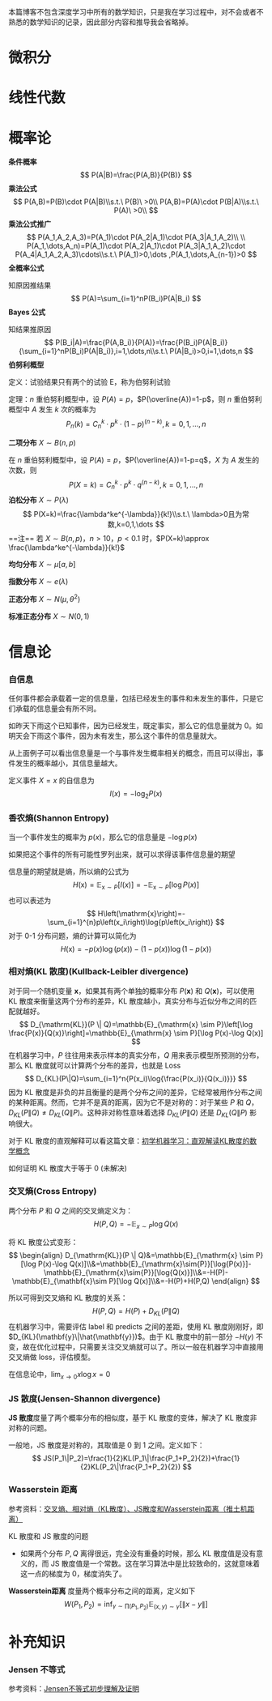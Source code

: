 本篇博客不包含深度学习中所有的数学知识，只是我在学习过程中，对不会或者不熟悉的数学知识的记录，因此部分内容和推导我会省略掉。

# 微积分

# 线性代数

# 概率论

**条件概率**
$$
P(A|B)=\frac{P(A,B)}{P(B)}
$$
**乘法公式**
$$
P(A,B)=P(B)\cdot P(A|B)\\s.t.\ P(B)\ >0\\
P(A,B)=P(A)\cdot P(B|A)\\s.t.\ P(A)\ >0\\
$$
**乘法公式推广**
$$
P(A_1,A_2,A_3)=P(A_1)\cdot P(A_2|A_1)\cdot P(A_3|A_1,A_2)\\
\\
P(A_1,\dots,A_n)=P(A_1)\cdot P(A_2|A_1)\cdot P(A_3|A_1,A_2)\cdot P(A_4|A_1,A_2,A_3)\cdots\\s.t.\ P(A_1)>0,\dots ,P(A_1,\dots,A_{n-1})>0
$$
**全概率公式**

知原因推结果
$$
P(A)=\sum_{i=1}^nP(B_i)P(A|B_i)
$$
**Bayes 公式**

知结果推原因
$$
P(B_i|A)=\frac{P(A,B_i)}{P(A)}=\frac{P(B_i)P(A|B_i)}{\sum_{i=1}^nP(B_i)P(A|B_i)},i=1,\dots,n\\s.t.\ P(A|B_i)>0,i=1,\dots,n
$$
**伯努利概型**

定义：试验结果只有两个的试验 E，称为伯努利试验

定理：$n$ 重伯努利概型中，设 $P(A)=p$，$P(\overline{A})=1-p$，则 $n$ 重伯努利概型中 $A$ 发生 $k$ 次的概率为
$$
P_n(k)=C_n^k\cdot{p^k}\cdot{(1-p)^{(n-k)}},k=0,1,\dots,n
$$


**二项分布** $X\sim B(n,p)$

在 $n$ 重伯努利概型中，设 $P(A)=p$，$P(\overline{A})=1-p=q$，$X$ 为 $A$ 发生的次数，则
$$
P(X=k)=C_n^k\cdot{p^k}\cdot{q^{(n-k)}},k=0,1,\dots,n
$$
**泊松分布** $X\sim P(\lambda)$
$$
P(X=k)=\frac{\lambda^ke^{-\lambda}}{k!}\\s.t.\ \lambda>0且为常数,k=0,1,\dots
$$
==注== 若 $X\sim B(n,p)$，$n>10$，$p<0.1$ 时，$P(X=k)\approx \frac{\lambda^ke^{-\lambda}}{k!}$

**均匀分布** $X\sim \mu[a,b]$



**指数分布** $X\sim e(\lambda)$



**正态分布** $X\sim N(\mu,\theta^2)$



**标准正态分布** $X\sim N(0,1)$





# 信息论

### **自信息**

任何事件都会承载着一定的信息量，包括已经发生的事件和未发生的事件，只是它们承载的信息量会有所不同。

如昨天下雨这个已知事件，因为已经发生，既定事实，那么它的信息量就为 $0$。如明天会下雨这个事件，因为未有发生，那么这个事件的信息量就大。

从上面例子可以看出信息量是一个与事件发生概率相关的概念，而且可以得出，事件发生的概率越小，其信息量越大。

定义事件 $X=x$ 的自信息为
$$
I\left(x\right)=-\log_2 P\left(x\right)
$$
### **香农熵(Shannon Entropy)**

当一个事件发生的概率为 $p\left(x\right)$，那么它的信息量是 $-\log{p\left(x\right)}$

如果把这个事件的所有可能性罗列出来，就可以求得该事件信息量的期望

信息量的期望就是熵，所以熵的公式为
$$
H\left(\mathrm{x}\right)=\mathbb{E}_{\mathrm{x}\sim P}\left[I\left(x\right)\right]=-\mathbb{E}_{\mathrm{x}\sim P}\left[\log{P\left(x\right)}\right]
$$
也可以表述为
$$
H\left(\mathrm{x}\right)=-\sum_{i=1}^{n}p\left(x_i\right)\log{p\left(x_i\right)}
$$
对于 0-1 分布问题，熵的计算可以简化为
$$
H\left(\mathrm{x}\right)=-p\left(x\right)\log{\left(p\left(x\right)\right)}-\left(1-p\left(x\right)\right)\log\left(1-p\left(x\right)\right)
$$

### **相对熵(KL 散度)(Kullback-Leibler divergence)**

对于同一个随机变量 $\mathbf{x}$，如果其有两个单独的概率分布 $P(\mathbf{x})$ 和 $Q(\mathbf{x})$，可以使用 KL 散度来衡量这两个分布的差异，KL 散度越小，真实分布与近似分布之间的匹配就越好。
$$
D_{\mathrm{KL}}(P \| Q)=\mathbb{E}_{\mathrm{x} \sim P}\left[\log \frac{P(x)}{Q(x)}\right]=\mathbb{E}_{\mathrm{x} \sim P}[\log P(x)-\log Q(x)]
$$
在机器学习中，$P$ 往往用来表示样本的真实分布，$Q$ 用来表示模型所预测的分布，那么 KL 散度就可以计算两个分布的差异，也就是 Loss
$$
D_{KL}(P\|Q)=\sum_{i=1}^n{P(x_i)\log{\frac{P(x_i)}{Q(x_i)}}}
$$
因为 KL 散度是非负的并且衡量的是两个分布之间的差异，它经常被用作分布之间的某种距离。然而，它并不是真的距离，因为它不是对称的：对于某些 $P$ 和 $Q$，$D_{KL}(P\|Q)\ne D_{KL}(Q\|P)$。这种非对称性意味着选择 $D_{KL}(P\|Q)$ 还是 $D_{KL}(Q\|P)$ 影响很大。

对于 KL 散度的直观解释可以看这篇文章：[初学机器学习：直观解读KL散度的数学概念](https://zhuanlan.zhihu.com/p/37452654)

如何证明 KL 散度大于等于 $0$ (未解决)

### **交叉熵(Cross Entropy)**

两个分布 $P$ 和 $Q$ 之间的交叉熵定义为：
$$
H\left(P,Q\right)=-\mathbb{E}_{x\sim P}\log{Q\left(x\right)}
$$


将 KL 散度公式变形：
$$
\begin{align}
D_{\mathrm{KL}}(P \| Q)&=\mathbb{E}_{\mathrm{x} \sim P}[\log P(x)-\log Q(x)]\\&=\mathbb{E}_{\mathrm{x}\sim{P}}[\log{P(x)}]-\mathbb{E}_{\mathrm{x}\sim{P}}[\log{Q(x)}]\\&=-H(P)-\mathbb{E}_{\mathbf{x}\sim P}[\log Q(x)]\\&=-H(P)+H(P,Q)
\end{align}
$$

所以可得到交叉熵和 KL 散度的关系：
$$
H(P,Q)=H(P)+D_{KL}(P\|Q)
$$
在机器学习中，需要评估 label 和 predicts 之间的差距，使用 KL 散度刚刚好，即 $D_{KL}(\mathbf{y}\|\hat{\mathbf{y}})$。由于 KL 散度中的前一部分 $−H(y)$ 不变，故在优化过程中，只需要关注交叉熵就可以了。所以一般在机器学习中直接用交叉熵做 loss，评估模型。

在信息论中，$\lim_{x\to 0}x\log x=0$

### **JS 散度(Jensen-Shannon divergence)**

**JS 散度**度量了两个概率分布的相似度，基于 KL 散度的变体，解决了 KL 散度非对称的问题。

一般地，JS 散度是对称的，其取值是 $0$ 到 $1$ 之间。定义如下：
$$
JS(P_1\|P_2)=\frac{1}{2}KL(P_1\|\frac{P_1+P_2}{2})+\frac{1}{2}KL(P_2\|\frac{P_1+P_2}{2})
$$

### **Wasserstein 距离**

参考资料：[交叉熵、相对熵（KL散度）、JS散度和Wasserstein距离（推土机距离）](https://zhuanlan.zhihu.com/p/74075915)

KL 散度和 JS 散度的问题

* 如果两个分布 $P,Q$ 离得很远，完全没有重叠的时候，那么 KL 散度值是没有意义的，而 JS 散度值是一个常数。这在学习算法中是比较致命的，这就意味着这一点的梯度为 $0$，梯度消失了。

**Wasserstein距离** 度量两个概率分布之间的距离，定义如下
$$
W(P_1,P_2)=\inf_{\gamma\sim\prod(P_1,P_2)}\mathbb{E}_{(x,y)\sim\gamma}[\left\|x-y\right\|]
$$


# 补充知识



### **Jensen 不等式**

参考资料：[Jensen不等式初步理解及证明](https://zhuanlan.zhihu.com/p/39315786)

